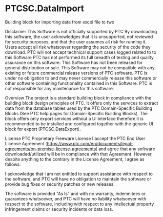 # PTCSC.DataImport
Building block for importing data from excel file to twx

Disclaimer
This Software is not officially supported by PTC By downloading this software, the user acknowledges that it is unsupported, not reviewed for security purposes, and that the user assumes all risk for running it. Users accept all risk whatsoever regarding the security of the code they download. PTC will not accept technical support cases logged related to to this Software PTC has not performed its full breadth of testing and quality assurance on this software. This Software has not been released for general distribution or sale. This Software may not be compatible with any existing or future commercial release versions of PTC software. PTC is under no obligation to and may never commercially release this software or other software containing functionality contained in this Software. PTC is not responsible for any maintenance for this software.

Overview
The project is a standard building block in compliance with the building block design principles of PTC. It offers only the services to extract data from the database tables used by the PTC Domain-Specific Building Blocks (See PTC help pages for Domain-Specific Building Blocks). The block offers only export services without a UI interface therefore it is recommended to be installed and configured together with the generic UI block for export (PTCSC.DataExport).

License
PTC Proprietary Freeware License
I accept the PTC End User License Agreement (https://www.ptc.com/en/documents/legal-agreements/on-premise-license-agreements) and agree that any software downloaded/utilized will be in compliance with that Agreement. However, despite anything to the contrary in the License Agreement, I agree as follows:

I acknowledge that I am not entitled to support assistance with respect to the software, and PTC will have no obligation to maintain the software or provide bug fixes or security patches or new releases.

The software is provided “As Is” and with no warranty, indemnitees or guarantees whatsoever, and PTC will have no liability whatsoever with respect to the software, including with respect to any intellectual property infringement claims or security incidents or data loss.
